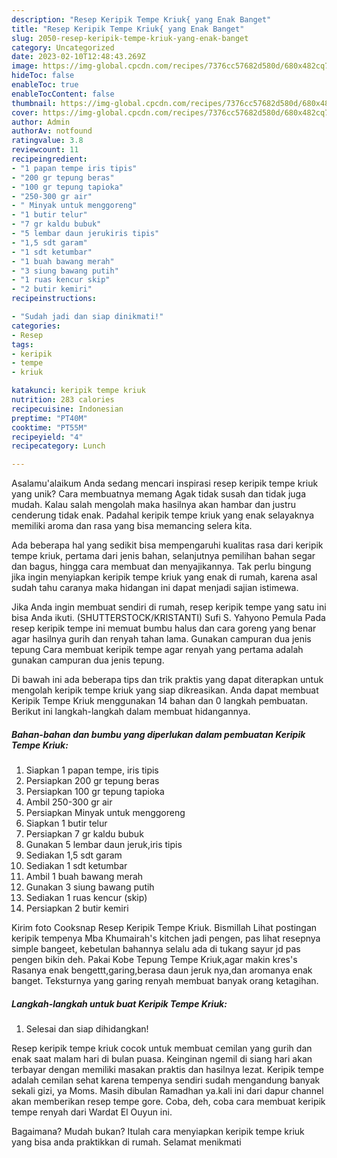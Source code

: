 ```yaml
---
description: "Resep Keripik Tempe Kriuk{ yang Enak Banget"
title: "Resep Keripik Tempe Kriuk{ yang Enak Banget"
slug: 2050-resep-keripik-tempe-kriuk-yang-enak-banget
category: Uncategorized
date: 2023-02-10T12:48:43.269Z
image: https://img-global.cpcdn.com/recipes/7376cc57682d580d/680x482cq70/keripik-tempe-kriuk-foto-resep-utama.jpg
hideToc: false
enableToc: true
enableTocContent: false
thumbnail: https://img-global.cpcdn.com/recipes/7376cc57682d580d/680x482cq70/keripik-tempe-kriuk-foto-resep-utama.jpg
cover: https://img-global.cpcdn.com/recipes/7376cc57682d580d/680x482cq70/keripik-tempe-kriuk-foto-resep-utama.jpg
author: Admin
authorAv: notfound
ratingvalue: 3.8
reviewcount: 11
recipeingredient:
- "1 papan tempe iris tipis"
- "200 gr tepung beras"
- "100 gr tepung tapioka"
- "250-300 gr air"
- " Minyak untuk menggoreng"
- "1 butir telur"
- "7 gr kaldu bubuk"
- "5 lembar daun jerukiris tipis"
- "1,5 sdt garam"
- "1 sdt ketumbar"
- "1 buah bawang merah"
- "3 siung bawang putih"
- "1 ruas kencur skip"
- "2 butir kemiri"
recipeinstructions:

- "Sudah jadi dan siap dinikmati!"
categories:
- Resep
tags:
- keripik
- tempe
- kriuk

katakunci: keripik tempe kriuk 
nutrition: 283 calories
recipecuisine: Indonesian
preptime: "PT40M"
cooktime: "PT55M"
recipeyield: "4"
recipecategory: Lunch

---
```



Asalamu'alaikum Anda sedang mencari inspirasi resep keripik tempe kriuk yang unik? Cara membuatnya memang Agak tidak susah dan tidak juga mudah. Kalau salah mengolah maka hasilnya akan hambar dan justru cenderung tidak enak. Padahal keripik tempe kriuk yang enak selayaknya memiliki aroma dan rasa yang bisa memancing selera kita.


Ada beberapa hal yang sedikit bisa mempengaruhi kualitas rasa dari keripik tempe kriuk, pertama dari jenis bahan, selanjutnya pemilihan bahan segar dan bagus, hingga cara membuat dan menyajikannya. Tak perlu bingung jika ingin menyiapkan keripik tempe kriuk yang enak di rumah, karena asal sudah tahu caranya maka hidangan ini dapat menjadi sajian istimewa.

Jika Anda ingin membuat sendiri di rumah, resep keripik tempe yang satu ini bisa Anda ikuti. (SHUTTERSTOCK/KRISTANTI) Sufi S. Yahyono Pemula Pada resep keripik tempe ini memuat bumbu halus dan cara goreng yang benar agar hasilnya gurih dan renyah tahan lama. Gunakan campuran dua jenis tepung Cara membuat keripik tempe agar renyah yang pertama adalah gunakan campuran dua jenis tepung.


Di bawah ini ada beberapa tips dan trik praktis yang dapat diterapkan untuk mengolah keripik tempe kriuk yang siap dikreasikan. Anda dapat membuat Keripik Tempe Kriuk menggunakan 14 bahan dan 0 langkah pembuatan. Berikut ini langkah-langkah dalam membuat hidangannya.

<!--inarticleads1-->

##### Bahan-bahan dan bumbu yang diperlukan dalam pembuatan Keripik Tempe Kriuk:

1. Siapkan 1 papan tempe, iris tipis
1. Persiapkan 200 gr tepung beras
1. Persiapkan 100 gr tepung tapioka
1. Ambil 250-300 gr air
1. Persiapkan  Minyak untuk menggoreng
1. Siapkan 1 butir telur
1. Persiapkan 7 gr kaldu bubuk
1. Gunakan 5 lembar daun jeruk,iris tipis
1. Sediakan 1,5 sdt garam
1. Sediakan 1 sdt ketumbar
1. Ambil 1 buah bawang merah
1. Gunakan 3 siung bawang putih
1. Sediakan 1 ruas kencur (skip)
1. Persiapkan 2 butir kemiri


Kirim foto Cooksnap Resep Keripik Tempe Kriuk. Bismillah Lihat postingan keripik tempenya Mba Khumairah&#39;s kitchen jadi pengen, pas lihat resepnya simple bangeet, kebetulan bahannya selalu ada di tukang sayur jd pas pengen bikin deh. Pakai Kobe Tepung Tempe Kriuk,agar makin kres&#39;s Rasanya enak bengettt,garing,berasa daun jeruk nya,dan aromanya enak banget. Teksturnya yang garing renyah membuat banyak orang ketagihan. 

<!--inarticleads2-->

##### Langkah-langkah untuk buat Keripik Tempe Kriuk:


1. Selesai dan siap dihidangkan!

Resep keripik tempe kriuk cocok untuk membuat cemilan yang gurih dan enak saat malam hari di bulan puasa. Keinginan ngemil di siang hari akan terbayar dengan memiliki masakan praktis dan hasilnya lezat. Keripik tempe adalah cemilan sehat karena tempenya sendiri sudah mengandung banyak sekali gizi, ya Moms. Masih dibulan Ramadhan ya.kali ini dari dapur channel akan memberikan resep tempe gore. Coba, deh, coba cara membuat keripik tempe renyah dari Wardat El Ouyun ini. 

Bagaimana? Mudah bukan? Itulah cara menyiapkan keripik tempe kriuk yang bisa anda praktikkan di rumah. Selamat menikmati
